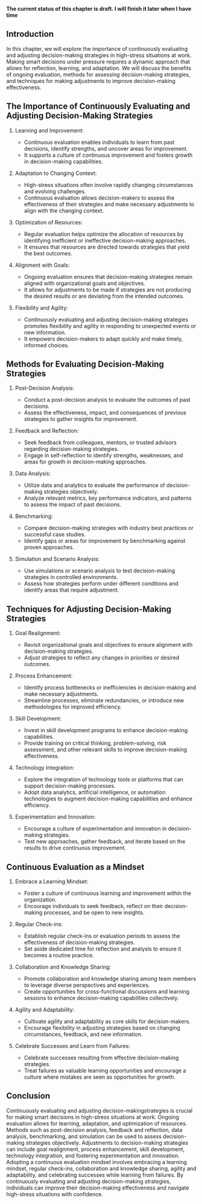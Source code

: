 **The current status of this chapter is draft. I will finish it later when I have time**

Introduction
------------

In this chapter, we will explore the importance of continuously evaluating and adjusting decision-making strategies in high-stress situations at work. Making smart decisions under pressure requires a dynamic approach that allows for reflection, learning, and adaptation. We will discuss the benefits of ongoing evaluation, methods for assessing decision-making strategies, and techniques for making adjustments to improve decision-making effectiveness.

The Importance of Continuously Evaluating and Adjusting Decision-Making Strategies
----------------------------------------------------------------------------------

1. Learning and Improvement:

   * Continuous evaluation enables individuals to learn from past decisions, identify strengths, and uncover areas for improvement.
   * It supports a culture of continuous improvement and fosters growth in decision-making capabilities.
2. Adaptation to Changing Context:

   * High-stress situations often involve rapidly changing circumstances and evolving challenges.
   * Continuous evaluation allows decision-makers to assess the effectiveness of their strategies and make necessary adjustments to align with the changing context.
3. Optimization of Resources:

   * Regular evaluation helps optimize the allocation of resources by identifying inefficient or ineffective decision-making approaches.
   * It ensures that resources are directed towards strategies that yield the best outcomes.
4. Alignment with Goals:

   * Ongoing evaluation ensures that decision-making strategies remain aligned with organizational goals and objectives.
   * It allows for adjustments to be made if strategies are not producing the desired results or are deviating from the intended outcomes.
5. Flexibility and Agility:

   * Continuously evaluating and adjusting decision-making strategies promotes flexibility and agility in responding to unexpected events or new information.
   * It empowers decision-makers to adapt quickly and make timely, informed choices.

Methods for Evaluating Decision-Making Strategies
-------------------------------------------------

1. Post-Decision Analysis:

   * Conduct a post-decision analysis to evaluate the outcomes of past decisions.
   * Assess the effectiveness, impact, and consequences of previous strategies to gather insights for improvement.
2. Feedback and Reflection:

   * Seek feedback from colleagues, mentors, or trusted advisors regarding decision-making strategies.
   * Engage in self-reflection to identify strengths, weaknesses, and areas for growth in decision-making approaches.
3. Data Analysis:

   * Utilize data and analytics to evaluate the performance of decision-making strategies objectively.
   * Analyze relevant metrics, key performance indicators, and patterns to assess the impact of past decisions.
4. Benchmarking:

   * Compare decision-making strategies with industry best practices or successful case studies.
   * Identify gaps or areas for improvement by benchmarking against proven approaches.
5. Simulation and Scenario Analysis:

   * Use simulations or scenario analysis to test decision-making strategies in controlled environments.
   * Assess how strategies perform under different conditions and identify areas that require adjustment.

Techniques for Adjusting Decision-Making Strategies
---------------------------------------------------

1. Goal Realignment:

   * Revisit organizational goals and objectives to ensure alignment with decision-making strategies.
   * Adjust strategies to reflect any changes in priorities or desired outcomes.
2. Process Enhancement:

   * Identify process bottlenecks or inefficiencies in decision-making and make necessary adjustments.
   * Streamline processes, eliminate redundancies, or introduce new methodologies for improved efficiency.
3. Skill Development:

   * Invest in skill development programs to enhance decision-making capabilities.
   * Provide training on critical thinking, problem-solving, risk assessment, and other relevant skills to improve decision-making effectiveness.
4. Technology Integration:

   * Explore the integration of technology tools or platforms that can support decision-making processes.
   * Adopt data analytics, artificial intelligence, or automation technologies to augment decision-making capabilities and enhance efficiency.
5. Experimentation and Innovation:

   * Encourage a culture of experimentation and innovation in decision-making strategies.
   * Test new approaches, gather feedback, and iterate based on the results to drive continuous improvement.

Continuous Evaluation as a Mindset
----------------------------------

1. Embrace a Learning Mindset:

   * Foster a culture of continuous learning and improvement within the organization.
   * Encourage individuals to seek feedback, reflect on their decision-making processes, and be open to new insights.
2. Regular Check-ins:

   * Establish regular check-ins or evaluation periods to assess the effectiveness of decision-making strategies.
   * Set aside dedicated time for reflection and analysis to ensure it becomes a routine practice.
3. Collaboration and Knowledge Sharing:

   * Promote collaboration and knowledge sharing among team members to leverage diverse perspectives and experiences.
   * Create opportunities for cross-functional discussions and learning sessions to enhance decision-making capabilities collectively.
4. Agility and Adaptability:

   * Cultivate agility and adaptability as core skills for decision-makers.
   * Encourage flexibility in adjusting strategies based on changing circumstances, feedback, and new information.
5. Celebrate Successes and Learn from Failures:

   * Celebrate successes resulting from effective decision-making strategies.
   * Treat failures as valuable learning opportunities and encourage a culture where mistakes are seen as opportunities for growth.

Conclusion
----------

Continuously evaluating and adjusting decision-makingstrategies is crucial for making smart decisions in high-stress situations at work. Ongoing evaluation allows for learning, adaptation, and optimization of resources. Methods such as post-decision analysis, feedback and reflection, data analysis, benchmarking, and simulation can be used to assess decision-making strategies objectively. Adjustments to decision-making strategies can include goal realignment, process enhancement, skill development, technology integration, and fostering experimentation and innovation. Adopting a continuous evaluation mindset involves embracing a learning mindset, regular check-ins, collaboration and knowledge sharing, agility and adaptability, and celebrating successes while learning from failures. By continuously evaluating and adjusting decision-making strategies, individuals can improve their decision-making effectiveness and navigate high-stress situations with confidence.
